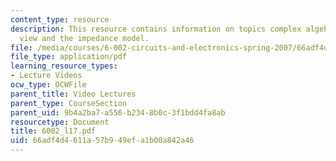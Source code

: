 ```yaml
---
content_type: resource
description: This resource contains information on topics complex algebra, frequency
  view and the impedance model.
file: /media/courses/6-002-circuits-and-electronics-spring-2007/66adf4d4611a57b949efa1b00a842a46_6002_l17.pdf
file_type: application/pdf
learning_resource_types:
- Lecture Videos
ocw_type: OCWFile
parent_title: Video Lectures
parent_type: CourseSection
parent_uid: 9b4a2ba7-a556-b234-8b0c-3f1bdd4fa8ab
resourcetype: Document
title: 6002_l17.pdf
uid: 66adf4d4-611a-57b9-49ef-a1b00a842a46
---
```

